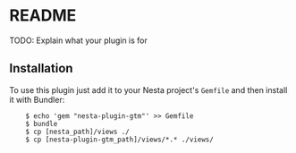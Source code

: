 README
======

TODO: Explain what your plugin is for

Installation
------------

To use this plugin just add it to your Nesta project's `Gemfile` and
then install it with Bundler:

```
    $ echo 'gem "nesta-plugin-gtm"' >> Gemfile
    $ bundle
    $ cp [nesta_path]/views ./
    $ cp [nesta-plugin-gtm_path]/views/*.* ./views/

```


    
